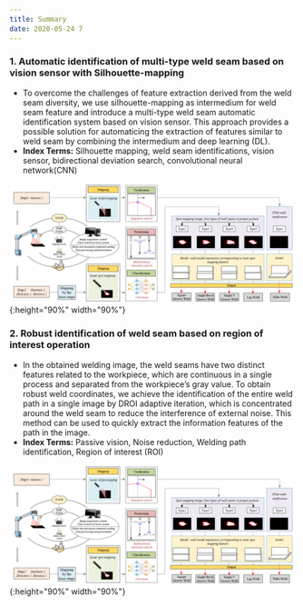 ```yaml
---
title: Summary
date: 2020-05-24 7
---
```


### 1. Automatic identification of multi-type weld seam based on vision sensor with Silhouette-mapping

* To overcome the challenges of feature extraction derived from the weld seam diversity, we use silhouette-mapping as  intermedium for weld seam feature and introduce a multi-type weld seam automatic identification system based on vision sensor. This approach provides a possible solution for automaticing the extraction of features similar to weld seam by combining the intermedium and deep learning (DL). 
* **Index Terms:** Silhouette mapping, weld seam identifications, vision sensor, bidirectional deviation search,
convolutional neural network(CNN)

![p2](https://github.com/HonFii/resume/raw/master/_posts/P2.png){:height="90%" width="90%"}


### 2. Robust identification of weld seam based on region of interest operation

*  In the obtained welding image, the weld seams have two distinct features related to the workpiece, which are continuous in a single process and separated from the workpiece’s gray value. To obtain robust weld coordinates, we achieve the identification of the entire weld path in a single image by DROI adaptive iteration, which is concentrated around the weld seam to reduce the interference of external noise.  This method can be used to quickly extract the information features of the path in the image. 
* **Index Terms:** Passive vision, Noise reduction, Welding path identification, Region of interest (ROI)

![p2](https://github.com/HonFii/resume/raw/master/_posts/P2.png){:height="90%" width="90%"}



